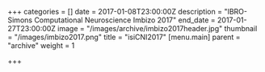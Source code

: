 +++
categories = []
date = 2017-01-08T23:00:00Z
description = "IBRO-Simons Computational Neuroscience Imbizo 2017"
end_date = 2017-01-27T23:00:00Z
image = "/images/archive/imbizo2017header.jpg"
thumbnail = "/images/imbizo2017.png"
title = "isiCNI2017"
[menu.main]
parent = "archive"
weight = 1

+++
